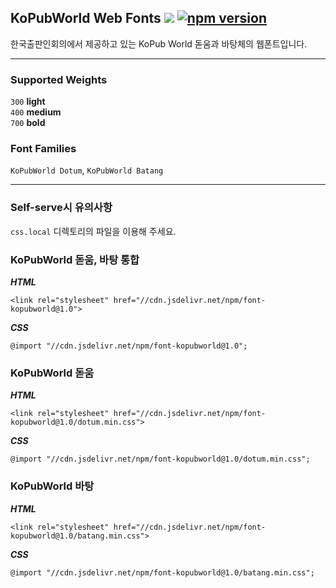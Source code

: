 ## KoPubWorld Web Fonts [![](https://data.jsdelivr.com/v1/package/npm/font-kopubworld/badge)](https://www.jsdelivr.com/package/npm/font-kopubworld) [![npm version](https://badge.fury.io/js/font-kopubworld.svg)](https://badge.fury.io/js/font-kopubworld)

한국출판인회의에서 제공하고 있는 KoPub World 돋움과 바탕체의 웹폰트입니다.

---

### Supported Weights

`300` **light**<br>
`400` **medium**<br>
`700` **bold**

### Font Families

`KoPubWorld Dotum`, `KoPubWorld Batang`

---

### Self-serve시 유의사항

`css.local` 디렉토리의 파일을 이용해 주세요.

### KoPubWorld 돋움, 바탕 통합

**_HTML_**

```
<link rel="stylesheet" href="//cdn.jsdelivr.net/npm/font-kopubworld@1.0">
```

**_CSS_**

```
@import "//cdn.jsdelivr.net/npm/font-kopubworld@1.0";
```

### KoPubWorld 돋움

**_HTML_**

```
<link rel="stylesheet" href="//cdn.jsdelivr.net/npm/font-kopubworld@1.0/dotum.min.css">
```

**_CSS_**

```
@import "//cdn.jsdelivr.net/npm/font-kopubworld@1.0/dotum.min.css";
```

### KoPubWorld 바탕

**_HTML_**

```
<link rel="stylesheet" href="//cdn.jsdelivr.net/npm/font-kopubworld@1.0/batang.min.css">
```

**_CSS_**

```
@import "//cdn.jsdelivr.net/npm/font-kopubworld@1.0/batang.min.css";
```

